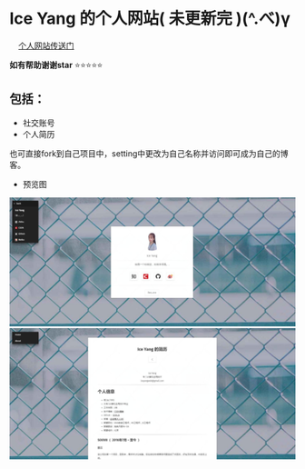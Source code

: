 # Ice Yang 的个人网站( 未更新完 )(^.べ)γ
    
<a href="https://ybx13579.github.io/IceYang.github.io/ "  target="_blank" >个人网站传送门</a> 


**如有帮助谢谢star**   :star::star::star::star::star:

## 包括：
- 社交账号
- 个人简历


也可直接fork到自己项目中，setting中更改为自己名称并访问即可成为自己的博客。 

- 预览图 
<img src="show/1.jpg"/> 
<img src="show/2.jpg"/> 
